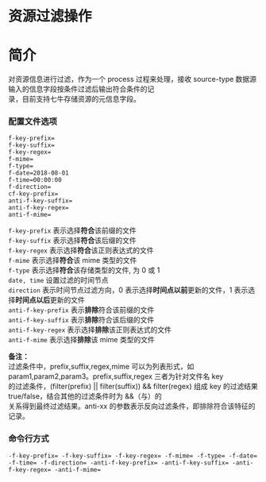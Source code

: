 # 资源过滤操作

# 简介
对资源信息进行过滤，作为一个 process 过程来处理，接收 source-type 数据源输入的信息字段按条件过滤后输出符合条件的记  
录，目前支持七牛存储资源的元信息字段。

### 配置文件选项
```
f-key-prefix=
f-key-suffix=
f-key-regex=
f-mime=
f-type=
f-date=2018-08-01
f-time=00:00:00
f-direction=
cf-key-prefix=
anti-f-key-suffix=
anti-f-key-regex=
anti-f-mime=
```
`f-key-prefix` 表示选择**符合**该前缀的文件  
`f-key-suffix` 表示选择**符合**该后缀的文件  
`f-key-regex` 表示选择**符合**该正则表达式的文件  
`f-mime` 表示选择**符合**该 mime 类型的文件  
`f-type` 表示选择**符合**该存储类型的文件, 为 0 或 1  
`date, time` 设置过滤的时间节点  
`direction` 表示时间节点过滤方向，0 表示选择**时间点以前**更新的文件，1 表示选择**时间点以后**更新的文件  
`anti-f-key-prefix` 表示**排除**符合该前缀的文件  
`anti-f-key-suffix` 表示**排除**符合该后缀的文件  
`anti-f-key-regex` 表示选择**排除**该正则表达式的文件  
`anti-f-mime` 表示选择**排除**该 mime 类型的文件  

**备注：**  
过滤条件中，prefix,suffix,regex,mime 可以为列表形式，如 param1,param2,param3。prefix,suffix,regex 三者为针对文件名 key  
的过滤条件，(filter(prefix) || filter(suffix)) && filter(regex) 组成 key 的过滤结果 true/false，结合其他的过滤条件时为 &&（与）的  
关系得到最终过滤结果。anti-xx 的参数表示反向过滤条件，即排除符合该特征的记录。

### 命令行方式
```
-f-key-prefix= -f-key-suffix= -f-key-regex= -f-mime= -f-type= -f-date= -f-time= -f-direction= -anti-f-key-prefix= -anti-f-key-suffix= -anti-f-key-regex= -anti-f-mime=
```
